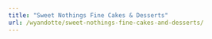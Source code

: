 ```yaml
---
title: "Sweet Nothings Fine Cakes & Desserts"
url: /wyandotte/sweet-nothings-fine-cakes-and-desserts/
---
```

